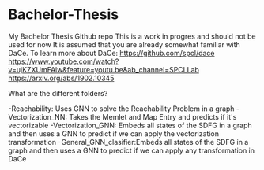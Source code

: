 # Bachelor-Thesis
My Bachelor Thesis Github repo
This is a work in progres and should not be used for now
It is assumed that you are already somewhat familiar with DaCe.
To learn more about DaCe:
https://github.com/spcl/dace
https://www.youtube.com/watch?v=ujKZXUmFAlw&feature=youtu.be&ab_channel=SPCLLab
https://arxiv.org/abs/1902.10345

What are the different folders?

-Reachability: Uses GNN to solve the Reachability Problem in a graph
-Vectorization_NN: Takes the Memlet and Map Entry and predicts if it's vectorizable
-Vectorization_GNN: Embeds all states of the SDFG in a graph and then uses a GNN to predict if we can apply the vectorization transformation
-General_GNN_clasifier:Embeds all states of the SDFG in a graph and then uses a GNN to predict if we can apply any transformation in DaCe
